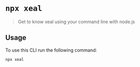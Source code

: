 # `npx xeal`

>	Get to know xeal using your command line with node.js

## Usage

To use this CLI run the following command:

```sh
npx xeal
```